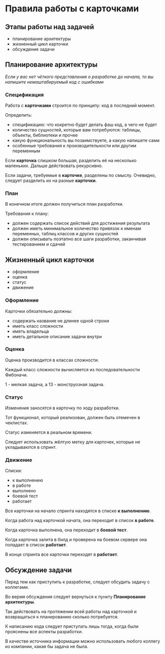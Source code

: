# Правила работы с карточками

## Этапы работы над задачей

* планирование архитектуры
* жизненный цикл карточки
* обсуждение задачи

## Планирование архитектуры

*Если у вас нет чёткого представления о разработке до начала, то вы напишите немаштабируемый код с ошибками*

### Спецификация

Работа с **карточками** строится по принципу: код в последний момент.

Определить:
* спецификацию: что кокретно будет делать фаш код, а чего не будет
* количество сущностей, которые вам потребуются: таблицы, объекты, библиотеки и прочее
* какую функциональность вы позаимствуете, а какую напишете сами
* особенные требования к производительности или другим переменным

Если **карточка** слишком большая, разделить её на несколько маленьких. 
Дальше действовать рекурсивно.

Если задачи, требуемые в **карточке**, разделены по смыслу. 
Очевидно, следует разделить их на разные **карточки**.

### План 

В конечном итоге должен получиться план разработки.

Требования к плану:
* должен содержать список действий для достижения результата
* должен иметь минимальное количество привязок к именам переменных, таблиц классов и других сущностей
* должен описывать поэтапно все шаги разработки, заканчивая тестированием и сдачей

## Жизненный цикл карточки

* оформление
* оценка
* статус
* движение

### Оформление

Карточки обязательно должны:
* содержать название не длинее одной строки
* иметь класс сложности
* иметь владельца
* иметь детальное описание задачи внутри

### Оценка

Оценка производится в классах сложности.

Каждый класс сложности вычисляется из последовательности Фибоначи.

1 - мелкая задача, а 13 - монструозная задача.

### Статус

Изменения заносятся в карточку по ходу разработки.

Тот функционал, который реализован, должен быть отемечен в чеклистах.

Статус изменяется в реальном времени.

Следует использовать жёлтую метку для карточек, которые не укладываются в спринт.

### Движение

Списки:
* к выполнению
* в работе
* выполнено
* боевой тест
* работает

Все карточки на начало спринта находятся в списке **к выполнению**.

Когда работа над карточкой начата, она переходит в список **в работе**.

Когда карточка выполнена, она переходит в **боевой тест**.

Когда карточка залита в билд и проверена на боевом сервере она попадает в список **работает**.

В конце спринта все карточки переходят в **работает**.

## Обсуждение задачи

Перед тем как приступить к разработке, следует обсудить задачу с коллегами.

Во вермя обсуждения следует вернуться к пункту **Планирование архитектуры**.

Так действовать на протяжении всей работы над карточкой и возвращаться к планированию сколько потребуется.

К написанию кода следует приступать лишь тогда, когда были прояснены все аспекты разработки.

В качестве источника информации можно использовать любого коллегу из компании, какая бы задача не была.